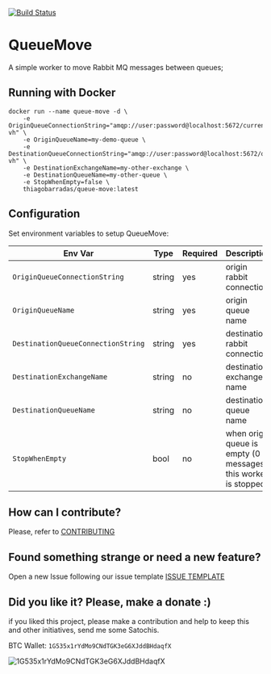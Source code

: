 [![Build Status](https://barradas.visualstudio.com/Contributions/_apis/build/status/Queue%20Move%20Worker?branchName=master)](https://barradas.visualstudio.com/Contributions/_build/latest?definitionId=6&branchName=master)

# QueueMove
 
A simple worker to move Rabbit MQ messages between queues;

## Running with Docker

```
docker run --name queue-move -d \
    -e OriginQueueConnectionString="amqp://user:password@localhost:5672/current-vh" \
    -e OriginQueueName=my-demo-queue \
    -e DestinationQueueConnectionString="amqp://user:password@localhost:5672/other-vh" \
    -e DestinationExchangeName=my-other-exchange \
    -e DestinationQueueName=my-other-queue \
    -e StopWhenEmpty=false \
    thiagobarradas/queue-move:latest
```

## Configuration

Set environment variables to setup QueueMove:

| Env Var | Type | Required | Description | e.g. |
| ------- | ---- | -------- | ----------- | ---- |
| `OriginQueueConnectionString` | string | yes | origin rabbit connection | `amqp://user:pass@localhost:5672/current-vh` |
| `OriginQueueName`             | string | yes | origin queue name | `some-queue` |
| `DestinationQueueConnectionString` | string | yes | destination rabbit connection | `amqp://user:pass@localhost:5672/other-vh` |
| `DestinationExchangeName`             | string | no | destination exchange name | `other-exchange` |
| `DestinationQueueName` | string | no | destination queue name | `other-queue` |
| `StopWhenEmpty`             | bool | no | when origin queue is empty (0 messages) this worker is stopped | `false` |

## How can I contribute?

Please, refer to [CONTRIBUTING](.github/CONTRIBUTING.md)

## Found something strange or need a new feature?

Open a new Issue following our issue template [ISSUE TEMPLATE](.github/ISSUE_TEMPLATE.md)

## Did you like it? Please, make a donate :)

if you liked this project, please make a contribution and help to keep this and other initiatives, send me some Satochis.

BTC Wallet: `1G535x1rYdMo9CNdTGK3eG6XJddBHdaqfX`

![1G535x1rYdMo9CNdTGK3eG6XJddBHdaqfX](https://i.imgur.com/mN7ueoE.png)
